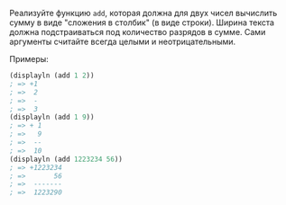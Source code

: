 
Реализуйте функцию `add`, которая должна для двух чисел вычислить сумму в виде "сложения в столбик" (в виде строки). Ширина текста должна подстраиваться под количество разрядов в сумме. Сами аргументы считайте всегда целыми и неотрицательными.

Примеры:

```scheme
(displayln (add 1 2))
; => +1
; =>  2
; =>  -
; =>  3
(displayln (add 1 9))
; => + 1
; =>   9
; =>  --
; =>  10
(displayln (add 1223234 56))
; => +1223234
; =>       56
; =>  -------
; =>  1223290
```
